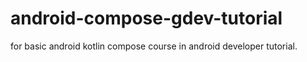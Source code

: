 # android-compose-gdev-tutorial
for basic android kotlin compose course in android developer tutorial.
